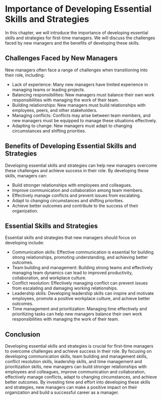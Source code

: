 Importance of Developing Essential Skills and Strategies
=================================================================================

In this chapter, we will introduce the importance of developing essential skills and strategies for first-time managers. We will discuss the challenges faced by new managers and the benefits of developing these skills.

Challenges Faced by New Managers
--------------------------------

New managers often face a range of challenges when transitioning into their role, including:

* Lack of experience: Many new managers have limited experience in managing teams or leading projects.
* Balancing responsibilities: New managers must balance their own work responsibilities with managing the work of their team.
* Building relationships: New managers must build relationships with employees, peers, and other stakeholders.
* Managing conflicts: Conflicts may arise between team members, and new managers must be equipped to manage these situations effectively.
* Adapting to change: New managers must adapt to changing circumstances and shifting priorities.

Benefits of Developing Essential Skills and Strategies
------------------------------------------------------

Developing essential skills and strategies can help new managers overcome these challenges and achieve success in their role. By developing these skills, managers can:

* Build stronger relationships with employees and colleagues.
* Improve communication and collaboration among team members.
* Effectively manage conflicts and prevent issues from escalating.
* Adapt to changing circumstances and shifting priorities.
* Achieve better outcomes and contribute to the success of their organization.

Essential Skills and Strategies
-------------------------------

Essential skills and strategies that new managers should focus on developing include:

* Communication skills: Effective communication is essential for building strong relationships, promoting understanding, and achieving better outcomes.
* Team building and management: Building strong teams and effectively managing team dynamics can lead to improved productivity, collaboration, and workplace culture.
* Conflict resolution: Effectively managing conflict can prevent issues from escalating and damaging working relationships.
* Leadership skills: Developing leadership skills can inspire and motivate employees, promote a positive workplace culture, and achieve better outcomes.
* Time management and prioritization: Managing time effectively and prioritizing tasks can help new managers balance their own work responsibilities with managing the work of their team.

Conclusion
----------

Developing essential skills and strategies is crucial for first-time managers to overcome challenges and achieve success in their role. By focusing on developing communication skills, team building and management skills, conflict resolution skills, leadership skills, and time management and prioritization skills, new managers can build stronger relationships with employees and colleagues, improve communication and collaboration, effectively manage conflicts, adapt to changing circumstances, and achieve better outcomes. By investing time and effort into developing these skills and strategies, new managers can make a positive impact on their organization and build a successful career as a manager.
